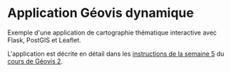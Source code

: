 # Application Géovis dynamique

Exemple d'une application de cartographie thématique interactive avec Flask, PostGIS et Leaflet.

L'application est décrite en détail dans les [instructions de la semaine 5](https://github.com/christiankaiser/geovis2/blob/master/cours-05-geovis-dynamique.ipynb) du [cours de Géovis 2](https://github.com/christiankaiser/geovis2/).

